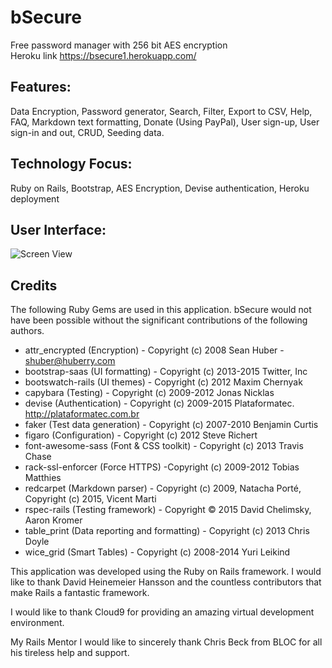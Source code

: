 # bSecure
Free password manager with 256 bit AES encryption<br>
Heroku link https://bsecure1.herokuapp.com/

## Features:
Data Encryption, Password generator, Search, Filter, Export to CSV, Help, FAQ, Markdown text formatting, Donate (Using PayPal), User sign-up, User sign-in and out, CRUD, Seeding data.
 
## Technology Focus:
Ruby on Rails, Bootstrap, AES Encryption, Devise authentication, Heroku deployment

## User Interface:
![Screen View](https://static.wixstatic.com/media/045a70_e043969003144afab2a4a4c5c78446c4.png/v1/fill/w_939,h_515,al_c/045a70_e043969003144afab2a4a4c5c78446c4.png)

## Credits
The following Ruby Gems are used in this application. bSecure would not have been possible without the significant contributions of the following authors.

* attr_encrypted (Encryption) - Copyright (c) 2008 Sean Huber - shuber@huberry.com
* bootstrap-saas (UI formatting) - Copyright (c) 2013-2015 Twitter, Inc
* bootswatch-rails (UI themes) - Copyright (c) 2012 Maxim Chernyak
* capybara (Testing) - Copyright (c) 2009-2012 Jonas Nicklas
* devise (Authentication) - Copyright (c) 2009-2015 Plataformatec. http://plataformatec.com.br
* faker (Test data generation) - Copyright (c) 2007-2010 Benjamin Curtis
* figaro (Configuration) - Copyright (c) 2012 Steve Richert
* font-awesome-sass (Font & CSS toolkit) - Copyright (c) 2013 Travis Chase
* rack-ssl-enforcer (Force HTTPS) -Copyright (c) 2009-2012 Tobias Matthies
* redcarpet (Markdown parser) - Copyright (c) 2009, Natacha Porté, Copyright (c) 2015, Vicent Marti
* rspec-rails (Testing framework) - Copyright © 2015 David Chelimsky, Aaron Kromer
* table_print (Data reporting and formatting) - Copyright (c) 2013 Chris Doyle
* wice_grid (Smart Tables) - Copyright (c) 2008-2014 Yuri Leikind

This application was developed using the Ruby on Rails framework. I would like to thank David Heinemeier Hansson and the countless contributors that make Rails a fantastic framework.

I would like to thank Cloud9 for providing an amazing virtual development environment.

My Rails Mentor
I would like to sincerely thank Chris Beck from BLOC for all his tireless help and support.
